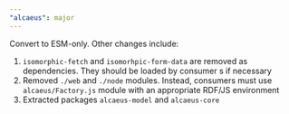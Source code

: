 ```yaml
---
"alcaeus": major
---
```


Convert to ESM-only. Other changes include:

1. `isomorphic-fetch` and `isomorhpic-form-data` are removed as dependencies. They should be loaded by consumer s if necessary
2. Removed `./web` and `./node` modules. Instead, consumers must use `alcaeus/Factory.js` module with an appropriate RDF/JS environment
3. Extracted packages `alcaeus-model` and `alcaeus-core`
